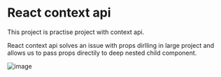 # React context api

This project is practise project with context api.

React context api solves an issue with props dirlling in large project and allows us to pass props directily to deep nested child component.

![image](https://github.com/acharayaP03/contextapi/assets/42729832/d2e1ee8c-c2a5-45c1-9276-037c916fb9ae)
